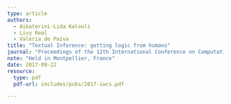 ```yaml
---
type: article
authors:
  - Aikaterini-Lida Kalouli
  - Livy Real
  - Valeria de Paiva
title: "Textual Inference: getting logic from humans"
journal: "Proceedings of the 12th International Conference on Computational Semantics (IWCS)"
note: "Held in Montpellier, France"
date: 2017-09-22
resource:
  type: pdf
  pdf-url: includes/pubs/2017-iwcs.pdf

---
```

